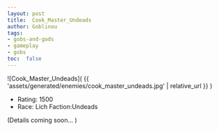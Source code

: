 ```yaml
---
layout: post
title:  Cook_Master_Undeads
author: Goblinou
tags:
- gobs-and-gods
- gameplay
- gobs
toc:  false
---
```


![Cook_Master_Undeads]( {{ 'assets/generated/enemies/cook_master_undeads.jpg' | relative_url }} )
- Rating: 1500
- Race: Lich  Faction:Undeads

(Details coming soon... )